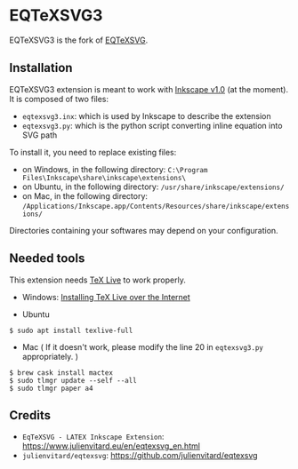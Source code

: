 **EQTeXSVG3**
============

EQTeXSVG3 is the fork of [EQTeXSVG][1].


Installation
------------

EQTeXSVG3 extension is meant to work with [Inkscape v1.0][2] (at the moment). 
It is composed of two files:

 - `eqtexsvg3.inx`: which is used by Inkscape to describe the extension
 - `eqtexsvg3.py`: which is the python script converting inline equation into SVG path

To install it, you need to replace existing files:

 - on Windows, in the following directory: `C:\Program Files\Inkscape\share\inkscape\extensions\`
 - on Ubuntu, in the following directory: `/usr/share/inkscape/extensions/`
 - on Mac, in the following directory: `/Applications/Inkscape.app/Contents/Resources/share/inkscape/extensions/`

Directories containing your softwares may depend on your configuration.


Needed tools
------------

This extension needs [TeX Live][3] to work properly. 
- Windows: [Installing TeX Live over the Internet][4]

- Ubuntu
```
$ sudo apt install texlive-full
```

- Mac ( If it doesn't work, please modify the line 20 in `eqtexsvg3.py` appropriately. )
```
$ brew cask install mactex
$ sudo tlmgr update --self --all
$ sudo tlmgr paper a4
```


Credits
--------

- `EqTeXSVG - LATEX Inkscape Extension`: https://www.julienvitard.eu/en/eqtexsvg_en.html
- `julienvitard/eqtexsvg`: https://github.com/julienvitard/eqtexsvg


[1]: https://github.com/julienvitard/eqtexsvg 
[2]: https://www.inkscape.org/
[3]: https://www.tug.org/texlive/
[4]: http://mirror.ctan.org/systems/texlive/tlnet/install-tl-windows.exe
